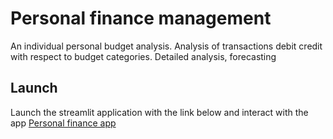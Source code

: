 # Personal finance management

An individual personal budget analysis. 
Analysis of transactions debit credit with respect to budget categories.
Detailed analysis, forecasting

## Launch

Launch the streamlit application with the link below and interact with the app
[Personal finance app](https://amenanm-personal-finance-personal-finance-app-4gxcrj.streamlit.app/)

